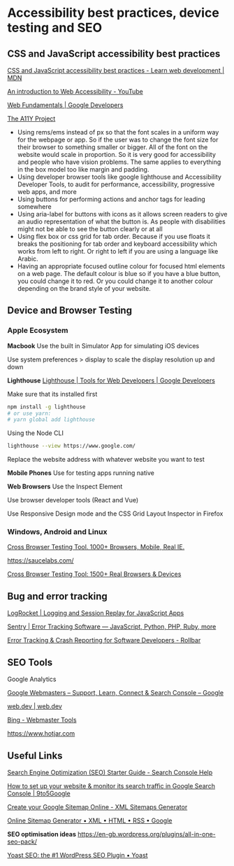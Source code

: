 # Accessibility best practices, device testing and SEO

## CSS and JavaScript accessibility best practices

[CSS and JavaScript accessibility best practices - Learn web development | MDN](https://developer.mozilla.org/en-US/docs/Learn/Accessibility/CSS_and_JavaScript)

[An introduction to Web Accessibility - YouTube](https://www.youtube.com/watch?v=9I-DCEa1WhM)

[Web Fundamentals | Google Developers](https://developers.google.com/web/fundamentals/)

[The A11Y Project](https://a11yproject.com/)

- Using rems/ems instead of px so that the font scales in a uniform way for the webpage or app. So if the user was to change the font size for their browser to something smaller or bigger. All of the font on the website would scale in proportion. So it is very good for accessibility and people who have vision problems. The same applies to everything in the box model too like margin and padding.
- Using developer browser tools like google lighthouse and Accessibility Developer Tools, to audit for performance, accessibility, progressive web apps, and more
- Using buttons for performing actions and anchor tags for leading somewhere
- Using aria-label for buttons with icons as it allows screen readers to give an audio representation of what the button is. As people with disabilities might not be able to see the button clearly or at all
- Using flex box or css grid for tab order. Because if you use floats it breaks the positioning for tab order and keyboard accessibility which works from left to right. Or right to left if you are using a language like Arabic.
- Having an appropriate focused outline colour for focused html elements on a web page. The default colour is blue so if you have a blue button, you could change it to red. Or you could change it to another colour depending on the brand style of your website.

## Device and Browser Testing

### Apple Ecosystem

**Macbook**
Use the built in Simulator App for simulating iOS devices

Use system preferences > display to scale the display resolution up and down

**Lighthouse**
[Lighthouse | Tools for Web Developers | Google Developers](https://developers.google.com/web/tools/lighthouse/)

Make sure that its installed first

```bash
npm install -g lighthouse
# or use yarn:
# yarn global add lighthouse
```

Using the Node CLI

```bash
lighthouse --view https://www.google.com/
```

Replace the website address with whatever website you want to test

**Mobile Phones**
Use for testing apps running native

**Web Browsers**
Use the Inspect Element

Use browser developer tools (React and Vue)

Use Responsive Design mode and the CSS Grid Layout Inspector in Firefox

### Windows, Android and Linux

[Cross Browser Testing Tool. 1000+ Browsers, Mobile, Real IE.](https://www.browserstack.com/#)

https://saucelabs.com/

[Cross Browser Testing Tool: 1500+ Real Browsers & Devices](https://crossbrowsertesting.com/)

## Bug and error tracking

[LogRocket | Logging and Session Replay for JavaScript Apps](https://logrocket.com)

[Sentry | Error Tracking Software — JavaScript, Python, PHP, Ruby, more](https://sentry.io/welcome/)

[Error Tracking & Crash Reporting for Software Developers - Rollbar](https://rollbar.com)

## SEO Tools

Google Analytics

[Google Webmasters – Support, Learn, Connect & Search Console – Google](https://www.google.com/webmasters/#?modal_active=none)

[web.dev | web.dev](https://web.dev/)

[Bing - Webmaster Tools](https://www.bing.com/toolbox/webmaster)

https://www.hotjar.com

## Useful Links

[Search Engine Optimization (SEO) Starter Guide - Search Console Help](https://support.google.com/webmasters/answer/7451184?hl=en)

[How to set up your website & monitor its search traffic in Google Search Console | 9to5Google](https://9to5google.com/2018/01/30/how-to-setup-and-optimze-for-google-search-console/?pushup=1)

[Create your Google Sitemap Online - XML Sitemaps Generator](https://www.xml-sitemaps.com/)

[Online Sitemap Generator • XML • HTML • RSS • Google](https://xmlsitemapgenerator.org/sitemap-generator.aspx)

**SEO optimisation ideas**
https://en-gb.wordpress.org/plugins/all-in-one-seo-pack/

[Yoast SEO: the #1 WordPress SEO Plugin • Yoast](https://yoast.com/wordpress/plugins/seo/)

